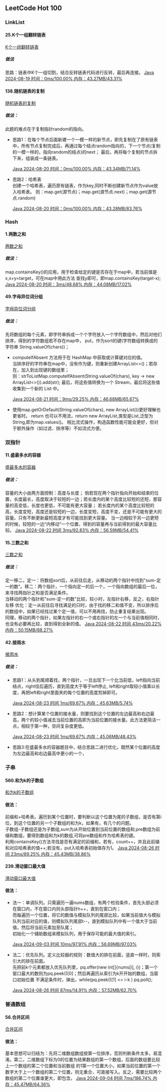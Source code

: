 ## LeetCode Hot 100

### LinkList
#### 25.K个一组翻转链表 
[K个一组翻转链表](https://leetcode.cn/problems/reverse-nodes-in-k-group/description/?envType=study-plan-v2&envId=top-100-liked)
##### 做法
思路：链表中K个一组切割，结合反转链表代码进行反转，最后再连接。
[Java 2024-08-19 时间：0ms/100.00% 内存：43.27MB/43.31%](./src/main/java/com/algorithm/hot100/LinkedList/AGroupOfKFlippedLists/Main.java)

#### 138.随机链表的复制
[随机链表的复制](https://leetcode.cn/problems/copy-list-with-random-pointer/?envType=study-plan-v2&envId=top-100-liked)
##### 做法：
此题的难点在于复制指针random的指向。
<br>
<ul>
<li>
思路1：在每个节点后面新建一个一模一样的新节点，即先复制在了原有链表中，所有节点复制完成后，再通过每个结点random指向的，下一个节点(复制的一模一样的，指向random的结点)的next；
最后，再将每个复制的节点拆下来，组装成一条链表。 <br>

[Java 2024-08-20 时间：0ms/100.00% 内存：43.34MB/71.14%](./src/main/java/com/algorithm/hot100/LinkedList/ReplicationOfARandomLinkedList/Main.java)
</li>
<li>
思路2：哈希表 <br>
创建一个哈希表，遍历原有链表，作为key,同时不断创建新节点作为value放入哈希表。
则：map.get(源节点)；map.get(源节点.next)；map.get(源节点.random) <br>

[Java 2024-08-20 时间：0ms/100.00% 内存：43.28MB/83.76%](./src/main/java/com/algorithm/hot100/LinkedList/ReplicationOfARandomLinkedList/Main.java)
</li>
</ul>

### Hash
#### 1.两数之和
[两数之和](https://leetcode.cn/problems/two-sum/?envType=study-plan-v2&envId=top-100-liked)
##### 做法：
map.containsKey()的应用，用于检查给定的键是否存在于map中，若当前值是x,x+y=target，可在map中用此方法
查找y即可，即map.containsKey(target-x); <br>
[Java 2024-08-20 时间：3ms/48.68% 内存：44.08MB/17.02%](./src/main/java/com/algorithm/hot100/LinkedList/ReplicationOfARandomLinkedList/Main.java)

#### 49.字母异位词分组
[字母异位词分组](https://leetcode.cn/problems/group-anagrams/description/?envType=study-plan-v2&envId=top-100-liked)
##### 做法：
先将数组的每个元素，即字符串拆成一个个字符放入一个字符数组中，然后对他们排序，得到的字符数组若不存在map中，
put，作为sort的键(字符数组转换成的字符串 String.valueOf(chars))；<br>

<ul>
<li>computeIfAbsent 方法用于在 HashMap 中获取或计算键对应的值。 <br>
当排序好的字符串在map中，没有作为键，则重新创建ArrayList<>()；若存在，加入到出现键的数组里；<br>
则：strToListMap.computeIfAbsent(String.valueOf(chars), key -> new ArrayList<>()).add(str);
最后，将这些值转换为一个 Stream，最后将这些值收集到一个新的 List 中。 <br>

[Java 2024-08-21 时间：9ms/29.25% 内存：46.68MB/65.67%](./src/main/java/com/algorithm/hot100/Hash/GroupingOfAllogramWords/Main.java)
</li>
<li>
使用map.getOrDefault(String.valueOf(chars), new ArrayList())更好理解也更省时。
return 也可以不用流，return new ArrayList,类型是List,泛型为String,即为map.values()。
相比流式操作，构造函数性能可能会更好，但对于额外操作（如过滤、排序等）不如流式方便。
</li>
</ul>

### 双指针
#### 11.盛最多水的容器
[盛最多水的容器](https://leetcode.cn/problems/container-with-most-water/description/?envType=study-plan-v2&envId=top-100-liked)
##### 做法：
容量的大小由两方面控制：高度与长度；
倘若现在两个指针指向开始和结束的位置，长度最长，高度取决于较短的一边；若长度内的某个高度比较短的还短，那容量的高变低，长度也更低，不可能有更大容量；
若长度内的某个高度比较短的高，长度变短，高度还是较短的一边，长度变短，高度不变，还是不可能有更大的容量。只有不断更新最短高度才有可能找到更大容量。
当一边相较于另一边更短的时候，较短的一边“内移动”一个位置，得到的容量再与当前得到的最大容量比较。
[Java 2024-08-22 时间 3ms/92.83% 内存：56.59MB/54.41%](./src/main/java/com/algorithm/hot100/DoublePointer/MaximumWater/Main.java)

#### 15.三数之和
[三数之和](https://leetcode.cn/problems/3sum/description/?envType=study-plan-v2&envId=top-100-liked)
##### 做法：
定一移二，定一：将数组sort后，从前往后走，从移动的两个指针中找到"sum-定一的数"。移二：两个指针，一个指向定一的后一个，一个指向数组的最后一位，来寻找两指针之和是否满足条件。 <br>
当移动的两个指针和"sum-定一的数"比较，较小时，左指针右移，反之，右指针左移
优化：定一从前往后寻找满足的只时，由于找的移二和值不变，所以排序后的数组中，如果已经找过某个定一值，可以不用再找，防止重复结果出现。 <br>
同理，移动的两个指针，如果左指针的右一个或右指针的左一个与当前值相同时，也没有必要再比较，直到得到全新的值。
[Java 2024-08-22 时间 43ms/20.22% 内存：50.15MB/88.27%](./src/main/java/com/algorithm/hot100/DoublePointer/SumOfThreeNumbers/Main.java)

#### 42.接雨水
[接雨水](https://leetcode.cn/problems/trapping-rain-water/description/?envType=study-plan-v2&envId=top-100-liked)
##### 做法：
<ul>
<li>
思路1：从头到尾顺着找，两个指针，一旦出现下一个比当前低，left指向当前结点，right往后遍历，直到高度大于等于left停止,
left和right取较小值乘以长度，再把left和right里面夹的每个位置的高度剪掉即可。

[Java 2024-08-23 时间 1ms/69.67% 内存：45.63MB/5.74%](./src/main/java/com/algorithm/hot100/DoublePointer/CatchRainwater/Main.java)
</li>
<li>
思路2：想计算某个位置的接水量，则要找到这个位置的左边最高和右边最高，两个的较小值减去当前位置的高即为当前位置的接水量。此方法更简洁一点，相较于第一种，空间复杂度更低。

[Java 2024-08-23 时间 1ms/69.67% 内存：45.06MB/48.43%](./src/main/java/com/algorithm/hot100/DoublePointer/CatchRainwater/Main.java)
</li>
<li>
思路3:在盛最多水的容器题目中，结合思路二进行优化，既然某个位置的高度为左边最高和右边最高中更小的一个，
</li>
</ul>

### 子串
#### 560.和为k的子数组
[和为k的子数组](https://leetcode.cn/problems/subarray-sum-equals-k/description/?envType=study-plan-v2&envId=top-100-liked)
#### 做法：
前缀和+哈希表。遍历到某个位置时，要判断以这个位置为尾的子数组，是否有第i位，到这个位置的另一个子数组的和为k，如果有，有几个的问题。 <br>
子数组-子数组还是为子数组,sum为从开始位置到当前位置的数组和;pre数组为前缀和数组，要得到数组和为k的数组,可将pre数组和作为哈希表的键。 <br>
利用containsKey()方法寻找是否有满足的前缀和，若有，count++，并且此前缀和对应哈希表的值++;若没有，put入哈希表初始值存为1。
[Java 2024-08-26 时间 23ms/89.25% 内存：45.43MB/38.86%](./src/main/java/com/algorithm/hot100/Substring/AndIsASubarrayOfK/Main.java)

#### 239.滑动窗口最大值
[滑动窗口最大值](https://leetcode.cn/problems/sliding-window-maximum/?envType=study-plan-v2&envId=top-100-liked)
#### 做法：
<ul>
<li>
法一：单调队列。只需遍历一遍nums数组，有两个检验条件，首先头部必须在窗口内，不在窗口内则头部指针h++，直到在窗口内； <br>
而每遍历一个位置，将它的数值与模拟队列的尾部比较，如果当前值大与模拟队列当前对应的值，则模拟队列尾部t--，直到模拟队列中有一个值大于当前值，然后将当前元素加至队尾； <br>
初始化一个辅助数组来模拟队列，用于保存可能的最大值的索引。

[Java 2024-09-03 时间 10ms/97.91% 内存：56.69MB/97.03%](./src/main/java/com/algorithm/hot100/Substring/SlidingWindowMaximum/Main.java)

</li>
<li>
法二：优先队列。定义比较器的规则：数值大的排在前面，竖直一样时，则索引大的排在前面。 <br>
先把前k个元素都放入优先队列里，pq.offer(new int[]{nums[i], i})；第一个窗口最大的数则为pq.peek()[0]；然后再遍历从索引为k开开始的数组，当窗口初始位置
不满足条件时，弹出，while(pq.peek()[1] <= i-k ) pq.poll();

[Java 2024-08-26 时间 87ms/14.91% 内存：57.52MB/62.70%](./src/main/java/com/algorithm/hot100/Substring/SlidingWindowMaximum/Main.java)

</li>
</ul>

### 普通数组
#### 56.合并区间
[合并区间](https://leetcode.cn/problems/merge-intervals/description/?envType=study-plan-v2&envId=top-100-liked)
#### 做法：
基本思想可以归结为：先将二维数组数组按第一位排序，否则判断条件太多，易混淆。第二，二维数组下标为0的位置为结果数组的第一个数组，后面的数组要比较上一个数组的第二个位置和当前数组
的1第一个位置大小，如果当前位置的第一个数字大于上一个数组的第二个位置，则无重合，可直接写入。反之，需要比较两个数组的第二个位置谁更大，即包含。
[Java 2024-09-04 时间 7ms/186.74% 内存：45.47MB/64.36%](./src/main/java/com/algorithm/hot100/OrdinaryArray/MergingInterval/Main.java)

